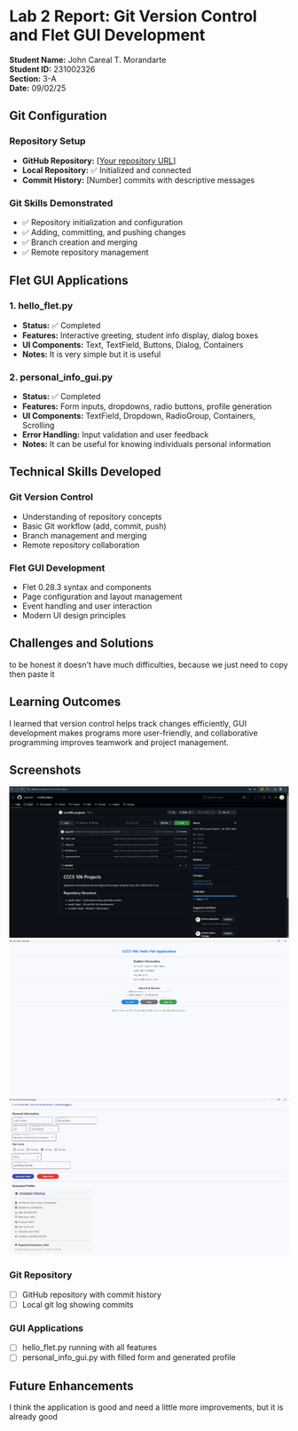 # Lab 2 Report: Git Version Control and Flet GUI Development

**Student Name:** John Careal T. Morandarte \
**Student ID:** 231002326\
**Section:** 3-A \
**Date:** 09/02/25 

## Git Configuration

### Repository Setup
- **GitHub Repository:** [\[Your repository URL\]](https://github.com/cjayputi31/cccs106-projects)
- **Local Repository:** ✅ Initialized and connected
- **Commit History:** [Number] commits with descriptive messages

### Git Skills Demonstrated
- ✅ Repository initialization and configuration
- ✅ Adding, committing, and pushing changes
- ✅ Branch creation and merging
- ✅ Remote repository management

## Flet GUI Applications

### 1. hello_flet.py
- **Status:** ✅ Completed
- **Features:** Interactive greeting, student info display, dialog boxes
- **UI Components:** Text, TextField, Buttons, Dialog, Containers
- **Notes:** It is very simple but it is useful 
### 2. personal_info_gui.py
- **Status:** ✅ Completed
- **Features:** Form inputs, dropdowns, radio buttons, profile generation
- **UI Components:** TextField, Dropdown, RadioGroup, Containers, Scrolling
- **Error Handling:** Input validation and user feedback
- **Notes:** It can be useful for knowing individuals personal information

## Technical Skills Developed

### Git Version Control
- Understanding of repository concepts
- Basic Git workflow (add, commit, push)
- Branch management and merging
- Remote repository collaboration

### Flet GUI Development
- Flet 0.28.3 syntax and components
- Page configuration and layout management
- Event handling and user interaction
- Modern UI design principles

## Challenges and Solutions
to be honest it doesn't have much difficulties, because we just need to copy then paste it

## Learning Outcomes
I learned that version control helps track changes efficiently, GUI development makes programs more user-friendly, and collaborative programming improves teamwork and project management.

## Screenshots
![GithunURL](lab2_screenshots/GithubURL.png)
![hello_flet](lab2_screenshots/hello_flet.png)
![PERSONAL_INFO](lab2_screenshots/PERSONAL_INFO.png)

### Git Repository
- [ ] GitHub repository with commit history
- [ ] Local git log showing commits

### GUI Applications
- [ ] hello_flet.py running with all features
- [ ] personal_info_gui.py with filled form and generated profile

## Future Enhancements
I think the application is good and need a little more improvements, but it is already good